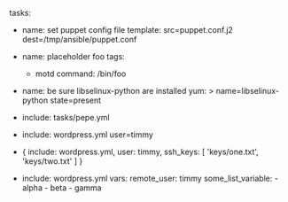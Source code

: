 tasks:
  - name: set puppet config file
    template: src=puppet.conf.j2 dest=/tmp/ansible/puppet.conf

  - name: placeholder foo
    tags:
      - motd
    command: /bin/foo

  - name: be sure libselinux-python are installed
    yum: >
      name=libselinux-python
      state=present

  - include: tasks/pepe.yml

  - include: wordpress.yml user=timmy

  - { include: wordpress.yml, user: timmy, ssh_keys: [ 'keys/one.txt', 'keys/two.txt' ] }

- include: wordpress.yml
    vars:
        remote_user: timmy
        some_list_variable:
          - alpha
          - beta
          - gamma

